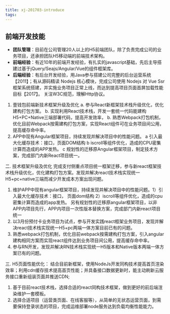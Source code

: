 ```yaml
---
title: xj-201703-introduce
tags:
---
```

## 前端开发技能
* **团队管理**：目前在公司管理20人以上的H5前端团队，除了负责完成公司的业务项目，还承担团队H5移动端的前端技术架构。
* **前端经验**：有近10年的前端开发经验，有扎实的javascript基础，先后主导搭建过基于jQuery/Seajs/Angular/Vue的组件框架库。
* **后端经验**：有后台开发经验，用Java参与搭建公司完整的后台运营系统【2011】；有从源码精读 Nodejs 核心模块，完成公司使用 Nodejs 对 Vue Ssr 框架系统搭建，并实施业务项目正常上线，而达到提高项目页面首屏加载性能目标【2017】。
关注W3C规范，理解Http协议。

1.	壹钱包前端新技术框架升级及优化
a.	参与React新框架技术栈升级优化，优化建构打包方案。
b.  实现利用React技术栈，开发一套统一代码能建构H5+PC+Native三端部署代码，提高开发效率， 
b.  熟悉Webpack打包机制，优化目前Webpack按需建构打包方案，实现React组件可在业务项目间公用，提高缓存命中率。
2.  APP中现有Angular框架项目，持续发现并解决项目中的性能问题。
a 引入最大化缓存技术：接口，页面DOM结构
b iscroll等组件优化，造成的CPU密集计算而造成的APP发热。
c 规划性的迁移原Angular框架项目，制定技术方案，完成部门内新React项目统一。

二. 技术框架升级及优化
完成支付侧重点项目统一框架迁移，参与新react框架技术栈升级优化，优化建构打包方案。发现并解决react技术栈实现统一H5+pc+native三端而减少开发成本方案出现问题。 
1. 维护APP中现有angular框架项目，持续发现并解决项目中的性能问题。1）引入最大化缓存技术：接口， 页面dom结构 2）iscroll等组件优化，造成的cpu密集计算而造成的app发热。
另有规划性的迁移原angular框架项目，以非APP内项目先行，APP内项目一次性版本替换方案，完成部门内新react项目统一
2. 以3月份预付卡业务项目为试点，参与开发实践react框架业务项目，发现并解决react技术栈实现统一H5+pc两端一体方案目前已有的问题。
3. 熟悉webpack打包机制，优化目前webpack按需建构打包方案，引入angular建构相同方案而实现react组件达到业务项目间公用，提高缓存命中率。
4. 参与RN开发，发现并解决RN技术栈实现统一H5版本和Native版本两端一体方案已有的问题。

三. H5页面性能优化： 
结合目前新框架，使用NodeJs开发同构技术提高首页渲染效率；利用cdn缓存技术提高首页性能；并具备接口数据更新时，能主动刷新云服务接口重新组装页面并推送CDN;
1. 基于目前react技术栈，选择合适的react同构技术框架，做到更好的前后端渲染维护一套模板。
2. 选择合适项目（运营类页面、在线客服等），从简单的无状态运营页面，到需要保持登录状态的项目，完成运维部署node服务达到负载均衡性能能力。












